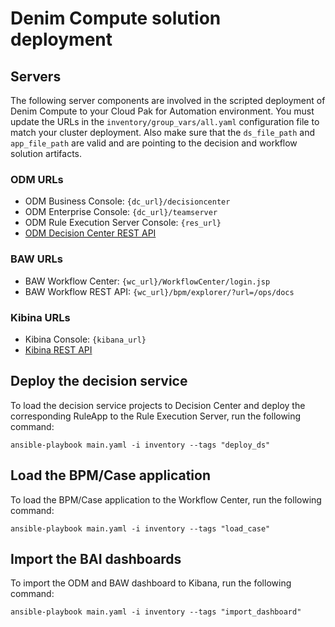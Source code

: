# Denim Compute solution deployment

## Servers
The following server components are involved in the scripted deployment of Denim Compute to your Cloud Pak for Automation environment.
You must update the URLs in the `inventory/group_vars/all.yaml` configuration file to match your cluster deployment. Also make sure that the `ds_file_path` and `app_file_path` are valid and are pointing to the decision and workflow solution artifacts.

### ODM URLs
- ODM Business Console: `{dc_url}/decisioncenter`
- ODM Enterprise Console: `{dc_url}/teamserver`
- ODM Rule Execution Server Console: `{res_url}`
- [ODM Decision Center REST API](https://www.ibm.com/support/knowledgecenter/SSQP76_8.10.x/com.ibm.odm.dcenter.ref.dc/topics/dc-swagger.json)

### BAW URLs
- BAW Workflow Center: `{wc_url}/WorkflowCenter/login.jsp`
- BAW Workflow REST API: `{wc_url}/bpm/explorer/?url=/ops/docs`

### Kibina URLs
- Kibina Console: `{kibana_url}`
- [Kibina REST API](https://www.elastic.co/guide/en/kibana/master/api.html)

## Deploy the decision service
To load the decision service projects to Decision Center and deploy the corresponding RuleApp to the Rule Execution Server, run the following command:
```
ansible-playbook main.yaml -i inventory --tags "deploy_ds"
```

## Load the BPM/Case application
To load the BPM/Case application to the Workflow Center, run the following command:
```
ansible-playbook main.yaml -i inventory --tags "load_case"
```

## Import the BAI dashboards
To import the ODM and BAW dashboard to Kibana, run the following command:
```
ansible-playbook main.yaml -i inventory --tags "import_dashboard"
```